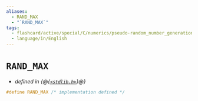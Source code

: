 ```yaml
---
aliases:
  - RAND_MAX
  - "`RAND_MAX`"
tags:
  - flashcard/active/special/C/numerics/pseudo-random_number_generation/RAND_MAX
  - language/in/English
---
```


# `RAND_MAX`

- _defined in {@{[`<stdlib.h>`](../../../../general/C%20standard%20library.md)}@}_

```C
#define RAND_MAX /* implementation defined */
```
